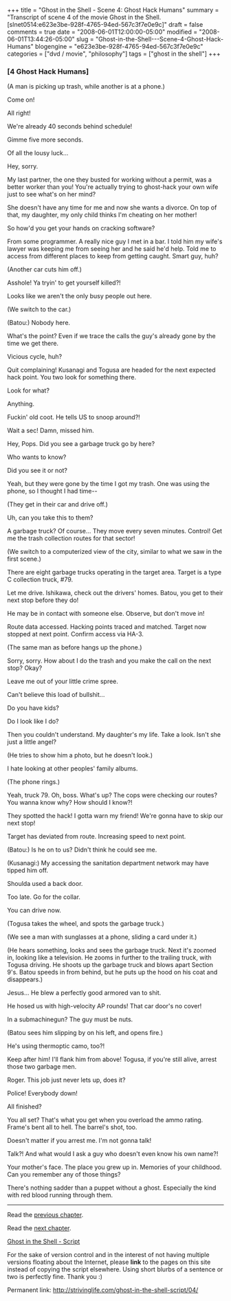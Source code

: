 +++
title = "Ghost in the Shell - Scene 4: Ghost Hack Humans"
summary = "Transcript of scene 4 of the movie Ghost in the Shell. [slnet0514:e623e3be-928f-4765-94ed-567c3f7e0e9c]"
draft = false
comments = true
date = "2008-06-01T12:00:00-05:00"
modified = "2008-06-01T13:44:26-05:00"
slug = "Ghost-in-the-Shell---Scene-4-Ghost-Hack-Humans"
blogengine = "e623e3be-928f-4765-94ed-567c3f7e0e9c"
categories = ["dvd / movie", "philosophy"]
tags = ["ghost in the shell"]
+++

<h3>[4 Ghost Hack Humans]</h3>
<p>
(A man is picking up trash, while another is at a phone.) 
</p>
<p>
Come on! 
</p>
<p>
All right! 
</p>
<p>
We&#39;re already 40 seconds behind schedule! 
</p>
<p>
Gimme five more seconds. 
</p>
<p>
Of all the lousy luck... 
</p>
<p>
Hey, sorry. 
</p>
<p>
My last partner, the one they busted for working without a permit, was a better worker than you! You&#39;re actually trying to ghost-hack your own wife just to see what&#39;s on her mind? 
</p>
<p>
She doesn&#39;t have any time for me and now she wants a divorce. On top of that, my daughter, my only child thinks I&#39;m cheating on her mother! 
</p>
<p>
So how&#39;d you get your hands on cracking software? 
</p>
<p>
From some programmer. A really nice guy I met in a bar. I told him my wife&#39;s lawyer was keeping me from seeing her and he said he&#39;d help. Told me to access from different places to keep from getting caught. Smart guy, huh? 
</p>
<p>
(Another car cuts him off.) 
</p>
<p>
Asshole! Ya tryin&#39; to get yourself killed?! 
</p>
<p>
Looks like we aren&#39;t the only busy people out here. 
</p>
<p>
(We switch to the car.) 
</p>
<p>
(Batou:) Nobody here. 
</p>
<p>
What&#39;s the point? Even if we trace the calls the guy&#39;s already gone by the time we get there. 
</p>
<p>
Vicious cycle, huh? 
</p>
<p>
Quit complaining! Kusanagi and Togusa are headed for the next expected hack point. You two look for something there. 
</p>
<p>
Look for what? 
</p>
<p>
Anything. 
</p>
<p>
Fuckin&#39; old coot. He tells US to snoop around?! 
</p>
<p>
Wait a sec! Damn, missed him. 
</p>
<p>
Hey, Pops. Did you see a garbage truck go by here? 
</p>
<p>
Who wants to know? 
</p>
<p>
Did you see it or not? 
</p>
<p>
Yeah, but they were gone by the time I got my trash. One was using the phone, so I thought I had time-- 
</p>
<p>
(They get in their car and drive off.) 
</p>
<p>
Uh, can you take this to them? 
</p>
<p>
A garbage truck? Of course... They move every seven minutes. Control! Get me the trash collection routes for that sector! 
</p>
<p>
(We switch to a computerized view of the city, similar to what we saw in the first scene.) 
</p>
<p>
There are eight garbage trucks operating in the target area. Target is a type C collection truck, #79. 
</p>
<p>
Let me drive. Ishikawa, check out the drivers&#39; homes. Batou, you get to their next stop before they do! 
</p>
<p>
He may be in contact with someone else. Observe, but don&#39;t move in! 
</p>
<p>
Route data accessed. Hacking points traced and matched. Target now stopped at next point. Confirm access via HA-3. 
</p>
<p>
(The same man as before hangs up the phone.) 
</p>
<p>
Sorry, sorry. How about I do the trash and you make the call on the next stop? Okay? 
</p>
<p>
Leave me out of your little crime spree. 
</p>
<p>
Can&#39;t believe this load of bullshit... 
</p>
<p>
Do you have kids? 
</p>
<p>
Do I look like I do? 
</p>
<p>
Then you couldn&#39;t understand. My daughter&#39;s my life. Take a look. Isn&#39;t she just a little angel? 
</p>
<p>
(He tries to show him a photo, but he doesn&#39;t look.) 
</p>
<p>
I hate looking at other peoples&#39; family albums. 
</p>
<p>
(The phone rings.) 
</p>
<p>
Yeah, truck 79. Oh, boss. What&#39;s up? The cops were checking our routes? You wanna know why? How should I know?! 
</p>
<p>
They spotted the hack! I gotta warn my friend! We&#39;re gonna have to skip our next stop! 
</p>
<p>
Target has deviated from route. Increasing speed to next point. 
</p>
<p>
(Batou:) Is he on to us? Didn&#39;t think he could see me. 
</p>
<p>
(Kusanagi:) My accessing the sanitation department network may have tipped him off. 
</p>
<p>
Shoulda used a back door. 
</p>
<p>
Too late. Go for the collar. 
</p>
<p>
You can drive now. 
</p>
<p>
(Togusa takes the wheel, and spots the garbage truck.) 
</p>
<p>
(We see a man with sunglasses at a phone, sliding a card under it.) 
</p>
<p>
(He hears something, looks and sees the garbage truck. Next it&#39;s zoomed in, looking like a television. He zooms in further to the trailing truck, with Togusa driving. He shoots up the garbage truck and blows apart Section 9&#39;s. Batou speeds in from behind, but he puts up the hood on his coat and disappears.) 
</p>
<p>
Jesus... He blew a perfectly good armored van to shit. 
</p>
<p>
He hosed us with high-velocity AP rounds! That car door&#39;s no cover! 
</p>
<p>
In a submachinegun? The guy must be nuts. 
</p>
<p>
(Batou sees him slipping by on his left, and opens fire.) 
</p>
<p>
He&#39;s using thermoptic camo, too?! 
</p>
<p>
Keep after him! I&#39;ll flank him from above! Togusa, if you&#39;re still alive, arrest those two garbage men. 
</p>
<p>
Roger. This job just never lets up, does it? 
</p>
<p>
Police! Everybody down! 
</p>
<p>
All finished? 
</p>
<p>
You all set? That&#39;s what you get when you overload the ammo rating. Frame&#39;s bent all to hell. The barrel&#39;s shot, too. 
</p>
<p>
Doesn&#39;t matter if you arrest me. I&#39;m not gonna talk! 
</p>
<p>
Talk?! And what would I ask a guy who doesn&#39;t even know his own name?! 
</p>
<p>
Your mother&#39;s face. The place you grew up in. Memories of your childhood. Can you remember any of those things? 
</p>
<p>
There&#39;s nothing sadder than a puppet without a ghost. Especially the kind with red blood running through them. 
</p>
<hr />
<p>
Read the <a href="/ghost-in-the-shell-script/03/">previous chapter</a>. 
</p>
<p>
Read the <a href="/ghost-in-the-shell-script/05/">next chapter</a>. 
</p>
<p>
<a href="/ghost-in-the-shell-script/">Ghost in the Shell - Script</a> 
</p>
<div class="tip">
<p>
For the sake of version control and in the interest of not having multiple versions floating about the Internet, please <strong>link</strong> to the pages on this site instead of copying the script elsewhere. Using short blurbs of a sentence or two is perfectly fine. Thank you :) 
</p>
<p>
Permanent link: <a href="/ghost-in-the-shell-script/04/">http://strivinglife.com/ghost-in-the-shell-script/04/</a> 
</p>
</div>

